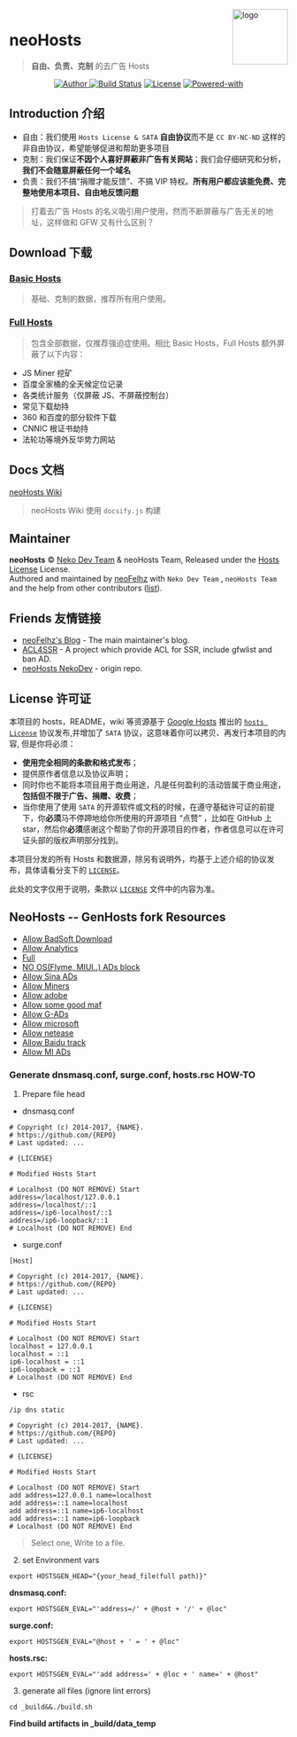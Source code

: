 <img src="https://i.loli.net/2017/10/26/59f16e54c30af.png" alt="logo" width="100" height="100" align="right" />

# neoHosts

> **自由、负责、克制** 的去广告 Hosts

<p align="center">
<a href="http://nekodev.io/">
<img alt="Author" src="https://img.shields.io/badge/Author-Neko%20Dev%20Team%20&%20neoHosts%20Team-blue.svg?style=flat-square"/>
  </a>
<a href="https://travis-ci.org/pigfromChina/neohosts"><img alt="Build Status" src="https://img.shields.io/travis/pigfromChina/neohosts.svg?style=flat-square"/></a>
<a href="https://github.com/neko-dev/neohosts#license-%E8%AE%B8%E5%8F%AF%E8%AF%81"><img alt="License" src="https://img.shields.io/badge/License-Hosts%20License%20&%20SATA-757575.svg?style=flat-square"/></a>
<a href="https://github.com/pigfromChina/neohosts#neohosts----genhosts-fork-resources">
<img alt="Powered-with" src="https://img.shields.io/badge/powered-hostsgen-ee5566.svg?style=flat-square"/></a>
</p>

## Introduction 介绍

- 自由：我们使用 `Hosts License & SATA` **自由协议**而不是 `CC BY-NC-ND` 这样的非自由协议，希望能够促进和帮助更多项目
- 克制：我们保证**不因个人喜好屏蔽非广告有关网站**；我们会仔细研究和分析，**我们不会随意屏蔽任何一个域名**
- 负责：我们不搞“捐赠才能反馈”、不搞 VIP 特权。**所有用户都应该能免费、完整地使用本项目、自由地反馈问题**

> 打着去广告 Hosts 的名义吸引用户使用，然而不断屏蔽与广告无关的地址，这样做和 GFW 又有什么区别？

## Download 下载

### [Basic Hosts](https://neko-dev.github.io/neohosts/basic/hosts)

> 基础、克制的数据，推荐所有用户使用。

### [Full Hosts](https://neko-dev.github.io/neohosts/full/hosts)

> 包含全部数据，仅推荐强迫症使用。相比 Basic Hosts，Full Hosts 额外屏蔽了以下内容：

- JS Miner 挖矿
- 百度全家桶的全天候定位记录
- 各类统计服务（仅屏蔽 JS、不屏蔽控制台）
- 常见下载劫持
- 360 和百度的部分软件下载
- CNNIC 根证书劫持
- 法轮功等境外反华势力网站

## Docs 文档

[neoHosts Wiki](https://neko-dev.github.io/neohosts/#/)

> neoHosts Wiki 使用 `docsify.js` 构建

## Maintainer

**neoHosts** © [Neko Dev Team](https://github.com/neko-dev) & neoHosts Team, Released under the [Hosts License](./LICENSE) License.<br>
Authored and maintained by [neoFelhz](https://github.com/neoFelhz) with `Neko Dev Team` , `neoHosts Team` and the help from other contributors ([list](https://github.com/neko-dev/neohosts/contributors)).

## Friends 友情链接

- [neoFelhz's Blog](https://blog.nfz.moe) - The main maintainer's blog.
- [ACL4SSR](https://github.com/ACL4SSR/ACL4SSR) - A project which provide ACL for SSR, include gfwlist and ban AD.
- [neoHosts NekoDev](https://github.com/neko-dev/neohosts) - origin repo.

## License 许可证

本项目的 hosts，README，wiki 等资源基于 [Google Hosts](https://github.com/googlehosts) 推出的 [`hosts License`](https://github.com/googlehosts/hosts-license) 协议发布,并增加了 `SATA` 协议，这意味着你可以拷贝、再发行本项目的内容, 但是你将必须：

- **使用完全相同的条款和格式发布**；
- 提供原作者信息以及协议声明；
- 同时你也不能将本项目用于商业用途，凡是任何盈利的活动皆属于商业用途，**包括但不限于广告、捐赠、收费**；
- 当你使用了使用 `SATA` 的开源软件或文档的时候，在遵守基础许可证的前提下，你**必须**马不停蹄地给你所使用的开源项目 “点赞” ，比如在 GitHub 上 star，然后你**必须**感谢这个帮助了你的开源项目的作者，作者信息可以在许可证头部的版权声明部分找到。

本项目分发的所有 Hosts 和数据源，除另有说明外，均基于上述介绍的协议发布，具体请看分支下的 [`LICENSE`](https://github.com/neko-dev/neohosts/blob/data/LICENSE)。

此处的文字仅用于说明，条款以 [`LICENSE`](https://github.com/neko-dev/neohosts/blob/data/LICENSE) 文件中的内容为准。

## NeoHosts -- GenHosts fork Resources
+ [Allow BadSoft Download](https://raw.githubusercontent.com/pigfromChina/neohosts/gh-pages/allow_badsoft_dl)
+ [Allow Analytics](https://raw.githubusercontent.com/pigfromChina/neohosts/gh-pages/analyze_me)
+ [Full](https://raw.githubusercontent.com/pigfromChina/neohosts/gh-pages/full)
+ [NO OS(Flyme, MIUI..) ADs block](https://raw.githubusercontent.com/pigfromChina/neohosts/gh-pages/i_love_os_ads)
+ [Allow Sina ADs](https://raw.githubusercontent.com/pigfromChina/neohosts/gh-pages/i_love_sina)
+ [Allow Miners](https://raw.githubusercontent.com/pigfromChina/neohosts/gh-pages/mine_me)
+ [Allow adobe](https://raw.githubusercontent.com/pigfromChina/neohosts/gh-pages/prise_adobe)
+ [Allow some good maf](https://raw.githubusercontent.com/pigfromChina/neohosts/gh-pages/prise_good)
+ [Allow G-ADs](https://raw.githubusercontent.com/pigfromChina/neohosts/gh-pages/prise_google)
+ [Allow microsoft](https://raw.githubusercontent.com/pigfromChina/neohosts/gh-pages/prise_ms)
+ [Allow netease](https://raw.githubusercontent.com/pigfromChina/neohosts/gh-pages/prise_netease)
+ [Allow Baidu track](https://raw.githubusercontent.com/pigfromChina/neohosts/gh-pages/track_me)
+ [Allow MI ADs](https://raw.githubusercontent.com/pigfromChina/neohosts/gh-pages/real_mi_fans)

### Generate dnsmasq.conf, surge.conf, hosts.rsc HOW-TO

1. Prepare file head
+ dnsmasq.conf
```
# Copyright (c) 2014-2017, {NAME}.
# https://github.com/{REPO}
# Last updated: ...

# {LICENSE}

# Modified Hosts Start

# Localhost (DO NOT REMOVE) Start
address=/localhost/127.0.0.1
address=/localhost/::1
address=/ip6-localhost/::1
address=/ip6-loopback/::1
# Localhost (DO NOT REMOVE) End

```

+ surge.conf
```
[Host]

# Copyright (c) 2014-2017, {NAME}.
# https://github.com/{REPO}
# Last updated: ...

# {LICENSE}

# Modified Hosts Start

# Localhost (DO NOT REMOVE) Start
localhost = 127.0.0.1
localhost = ::1
ip6-localhost = ::1
ip6-loopback = ::1
# Localhost (DO NOT REMOVE) End

```

+ rsc
```
/ip dns static

# Copyright (c) 2014-2017, {NAME}.
# https://github.com/{REPO}
# Last updated: ...

# {LICENSE}

# Modified Hosts Start

# Localhost (DO NOT REMOVE) Start
add address=127.0.0.1 name=localhost
add address=::1 name=localhost
add address=::1 name=ip6-localhost
add address=::1 name=ip6-loopback
# Localhost (DO NOT REMOVE) End

```
>Select one, Write to a file.

2. set Environment vars

`export HOSTSGEN_HEAD="{your_head_file(full path)}"`

__dnsmasq.conf:__

`export HOSTSGEN_EVAL="'address=/' + @host + '/' + @loc"`

__surge.conf:__

`export HOSTSGEN_EVAL="@host + ' = ' + @loc"`

__hosts.rsc:__

`export HOSTSGEN_EVAL="'add address=' + @loc + ' name=' + @host"`

3. generate all files (ignore lint errors)

`cd _build&&./build.sh`

__Find build artifacts in \_build/data_temp__
